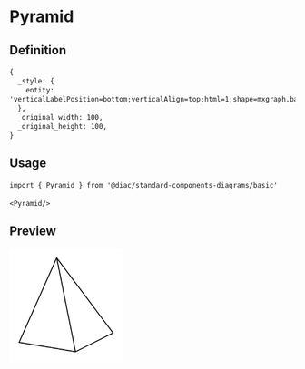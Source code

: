 # Pyramid

## Definition

```
{
  _style: { 
    entity: 'verticalLabelPosition=bottom;verticalAlign=top;html=1;shape=mxgraph.basic.pyramid;dx1=0.4;dx2=0.6;dy1=0.9;dy2=0.8;',
  },
  _original_width: 100,
  _original_height: 100,
}
```

## Usage

```
import { Pyramid } from '@diac/standard-components-diagrams/basic'

<Pyramid/>
```

## Preview

<img src="./pyramid.png" width="200"/>
